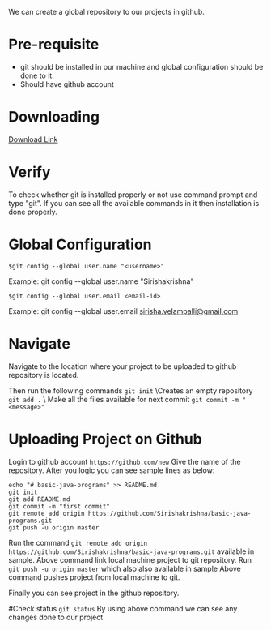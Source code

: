 We can create a global repository to our projects in github.
# Pre-requisite
* git should be installed in our machine and global configuration should be done to it.
* Should have github account
# Downloading

[Download Link](https://git-scm.com/downloads)

# Verify

To check whether git is installed properly or not use command prompt and type "git". If you can see all the available commands in it then installation is done properly.

# Global Configuration

```$git config --global user.name "<username>"```

Example: git config --global user.name "Sirishakrishna"

```$git config --global user.email <email-id>```

Example: git config --global user.email sirisha.velampalli@gmail.com

# Navigate
Navigate to the location where your project to be uploaded to github repository is located.

Then run the following commands
```git init```  \\Creates an empty repository
```git add .``` \\ Make all the files available for next commit
```git commit -m "<message>" ```
# Uploading Project on Github
Login to github account
```https://github.com/new```
Give the name of the repository. After you logic you can see sample lines as below:
```
echo "# basic-java-programs" >> README.md
git init
git add README.md
git commit -m "first commit"
git remote add origin https://github.com/Sirishakrishna/basic-java-programs.git
git push -u origin master
```

Run the command 
```git remote add origin https://github.com/Sirishakrishna/basic-java-programs.git```
available in sample.
Above command link local machine project to git repository.
Run ```git push -u origin master``` which also also available in sample
Above command pushes project from local machine to git.

Finally you can see project in the github repository.

#Check status
```git status```
By using above command we can see any changes done to our project






